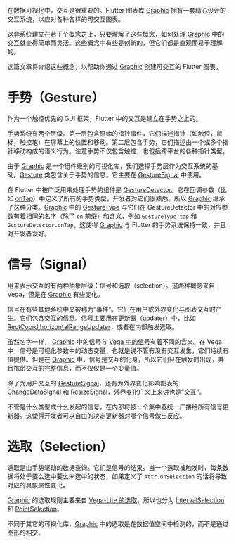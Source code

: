 在数据可视化中，交互是很重要的。Flutter 图表库 [Graphic](https://github.com/entronad/graphic) 拥有一套精心设计的交互系统，以应对各种各样的可交互图表。

这套系统建立在若干个概念之上，只要理解了这些概念，如何处理 [Graphic](https://github.com/entronad/graphic) 中的交互就变得简单而灵活。这些概念中有些是创新的，但它们都是直观而易于理解的。

这篇文章将介绍这些概念，以帮助你通过 [Graphic](https://github.com/entronad/graphic) 创建可交互的 Flutter 图表。

# 手势（Gesture）

作为一个触控优先的 GUI 框架，Flutter 中的交互是建立在手势之上的。

手势系统有两个层级。第一层包含原始的指针事件，它们描述指针（如触控，鼠标，触控笔）在屏幕上的位置和移动。第二层包含手势，它们描述由一个或多个指针移动构成的语义行为。注意手势不仅包含触控，也包括跨平台的各种指针类型。

由于 [Graphic](https://github.com/entronad/graphic) 是一个组件级别的可视化库，我们选择手势层作为交互系统的基础。[Gesture](https://pub.dev/documentation/graphic/latest/graphic/Gesture-class.html) 类包含关于手势的信息，它主要在 [GestureSignal](https://pub.dev/documentation/graphic/latest/graphic/GestureSignal-class.html) 中使用。

在 Flutter 中被广泛用来处理手势的组件是 [GestureDetector](https://api.flutter.dev/flutter/widgets/GestureDetector-class.html)。它在回调参数（比如 [onTap](https://api.flutter.dev/flutter/widgets/GestureDetector-class.html)）中定义了所有的手势类型，开发者对它们很熟悉。所以 [Graphic](https://github.com/entronad/graphic) 继承了这种分类。[Graphic](https://github.com/entronad/graphic) 中的 [GestureType](https://pub.dev/documentation/graphic/latest/graphic/GestureType.html) 与它们在 GestureDetector 中的对应参数有着相同的名字（除了 `on` 前缀）和含义，例如 `GestureType.tap` 和 `GestureDetector.onTap`。这使得 [Graphic](https://github.com/entronad/graphic) 与 Flutter 的手势系统保持一致，并且对开发者友好。

# 信号（Signal）

用来表示交互的有两种抽象层级：信号和选取（selection）。这两种概念来自 Vega，但是在 [Graphic](https://github.com/entronad/graphic) 有些变化。

信号在有些其他系统中又被称为”事件“。它们在用户或外界变化与图表交互时产生。它们包含交互的信息。信号主要用在更新器（updater）中，比如 [RectCoord.horizontalRangeUpdater](https://pub.dev/documentation/graphic/latest/graphic/RectCoord/horizontalRangeUpdater.html)，或者在内部触发选取。

虽然名字一样， [Graphic](https://github.com/entronad/graphic) 中的信号与 [Vega 中的信号](https://vega.github.io/vega/docs/signals/)有着不同的含义。在 Vega中，信号是可视化参数中的动态变量，也就是说不管有没有交互发生，它们持续有值提供。但是在 [Graphic](https://github.com/entronad/graphic) 中，信号是交互的化身，所以它们只在触发时出现，并且携带交互的完整信息，而不仅仅是一个变量值。

除了为用户交互的 [GestureSignal](https://pub.dev/documentation/graphic/latest/graphic/GestureSignal-class.html)，还有为外界变化影响图表的 [ChangeDataSignal](https://pub.dev/documentation/graphic/latest/graphic/ChangeDataSignal-class.html) 和 [ResizeSignal](https://pub.dev/documentation/graphic/latest/graphic/ResizeSignal-class.html)，外界变化广义上来讲也是”交互“。

不管是什么类型或什么发起的信号，在内部将被一个集中器统一广播给所有信号更新器。这使得开发者可以自由的决定更新器对哪个信号做出反应。

# 选取（Selection）

选取是由手势驱动的数据查询。它们是信号的结果。当一个选取被触发时，每条数据将处于要么选中要么未选中的状态，如果定义了 `Attr.onSelection` 的话将导致对应的具象属性变化。

[Graphic](https://github.com/entronad/graphic) 的选取规则主要来自 [Vega-Lite 的选取](https://vega.github.io/vega-lite/docs/selection.html)，所以也分为 [IntervalSelection](https://pub.dev/documentation/graphic/latest/graphic/IntervalSelection-class.html) 和 [PointSelection](https://pub.dev/documentation/graphic/latest/graphic/PointSelection-class.html)。

不同于其它的可视化库，[Graphic](https://github.com/entronad/graphic) 中的选取是在数据值空间中检测的，而不是通过图形的相交。